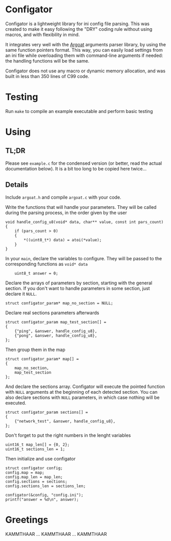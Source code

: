 # Configator
Configator is a lightweight library for ini config file parsing.
This was created to make it easy following the "DRY" coding rule
without using macros, and with flexibility in mind.

It integrates very well with the [Argoat](https://github.com/cylgom/argoat.git)
arguments parser library, by using the same function pointers format.
This way, you can easily load settings from an ini file while overloading them
with command-line arguments if needed: the handling functions will be the same.

Configator does not use any macro or dynamic memory allocation,
and was built in less than 350 lines of C99 code.

# Testing
Run `make` to compile an example executable and perform basic testing

# Using
## TL;DR
Please see `example.c` for the condensed version
(or better, read the actual documentation below).
It is a bit too long to be copied here twice...

## Details
Include `argoat.h` and compile `argoat.c` with your code.

Write the functions that will handle your parameters.
They will be called during the parsing process, in the order given by the user
```
void handle_config_u8(void* data, char** value, const int pars_count)
{
	if (pars_count > 0)
	{
		*((uint8_t*) data) = atoi(*value);
	}
}
```

In your `main`, declare the variables to configure.
They will be passed to the corresponding functions as `void* data`
```
	uint8_t answer = 0;
```

Declare the arrays of parameters by section, starting with the general section.
If you don't want to handle parameters in some section, just declare it `NULL`.
```
struct configator_param* map_no_section = NULL;
```

Declare real sections parameters afterwards
```
struct configator_param map_test_section[] =
{
	{"ping", &answer, handle_config_u8},
	{"pong", &answer, handle_config_u8},
};
```

Then group them in the map
```
struct configator_param* map[] =
{
	map_no_section,
	map_test_section
};
```

And declare the sections array. Configator will execute the pointed function
with `NULL` arguments at the beginning of each detected section.
You can also declare sections with `NULL` parameters, in which case nothing
will be executed.
```
struct configator_param sections[] =
{
	{"network_test", &answer, handle_config_u8},
};
```

Don't forget to put the right numbers in the lenght variables
```
uint16_t map_len[] = {0, 2};
uint16_t sections_len = 1;
```

Then initialize and use configator
```
struct configator config;
config.map = map;
config.map_len = map_len;
config.sections = sections;
config.sections_len = sections_len;

configator(&config, "config.ini");
printf("answer = %d\n", answer);
```

# Greetings
KAMMTHAAR ... KAMMTHAAR ... KAMMTHAAR

